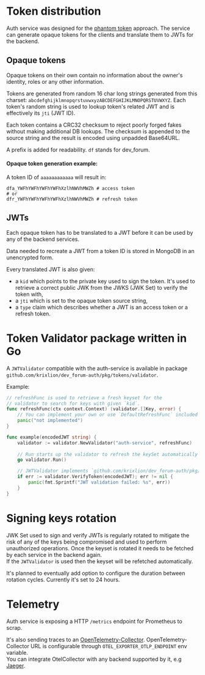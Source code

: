 # Token distribution
Auth service was designed for the [phantom token](https://curity.io/resources/learn/phantom-token-pattern/) approach. The service can generate opaque tokens for the clients and translate them to JWTs for the backend.

## Opaque tokens 
Opaque tokens on their own contain no information about the owner's identity, roles or any other information.

Tokens are generated from random 16 char long strings generated from this charset: `abcdefghijklmnopqrstuvwxyzABCDEFGHIJKLMNOPQRSTUVWXYZ`.
Each token's random string is used to lookup token's related JWT and is effectively its `jti` (JWT ID).

Each token contains a CRC32 checksum to reject poorly forged fakes without making additional DB lookups.
The checksum is appended to the source string and the result is encoded using unpadded Base64URL.

A prefix is added for readability. `df` stands for dev_forum.

#### Opaque token generation example:
A token ID of `aaaaaaaaaaaa` will result in:
```shell
dfa_YWFhYWFhYWFhYWFhXzlhNWVhMWZh # access token
# or
dfr_YWFhYWFhYWFhYWFhXzlhNWVhMWZh # refresh token
```

## JWTs
Each opaque token has to be translated to a JWT before it can be used by any of the backend services.

Data needed to recreate a JWT from a token ID is stored in MongoDB in an unencrypted form.

Every translated JWT is also given:
- a `kid` which points to the private key used to sign the token. It's used to retrieve a correct public JWK from the JWKS (JWK Set) to verify the token with,
- a `jti` which is set to the opaque token source string,
- a `type` claim which describes whether a JWT is an access token or a refresh token.

# Token Validator package written in Go
A `JWTValidator` compatible with the auth-service is available in package `github.com/krixlion/dev_forum-auth/pkg/tokens/validator`.

Example:
```Go
// refreshFunc is used to retrieve a fresh keyset for the
// validator to search for keys with given `kid`.
func refreshFunc(ctx context.Context) (validator.[]Key, error) {
    // You can implement your own or use `DefaultRefreshFunc` included in the package.
    panic("not implemented")
}

func example(encodedJWT string) {
    validator := validator.NewValidator("auth-service", refreshFunc)
    
    // Run starts up the validator to refresh the keySet automatically using its `refreshFunc`.
    go validator.Run()

    // JWTValidator implements `github.com/krixlion/dev_forum-auth/pkg/tokens.Validator`.
    if err := validator.VerifyToken(encodedJWT); err != nil {
        panic(fmt.Sprintf("JWT validation failed: %s", err))
    }
}
```

# Signing keys rotation
JWK Set used to sign and verify JWTs is regularly rotated to mitigate the risk of any of the keys being compromised and used to perform unauthorized operations. Once the keyset is rotated it needs to be fetched by each service in the backend again.\
If the `JWTValidator` is used then the keyset will be refetched automatically.

It's planned to eventually add option to configure the duration between rotation cycles. 
Currently it's set to 24 hours.

# Telemetry
Auth service is exposing a HTTP `/metrics` endpoint for Prometheus to scrap.

It's also sending traces to an [OpenTelemetry-Collector](https://opentelemetry.io/docs/collector/). OpenTelemetry-Collector URL is configurable through `OTEL_EXPORTER_OTLP_ENDPOINT` env variable.\
You can integrate OtelCollector with any backend supported by it, e.g [Jaeger](https://www.jaegertracing.io/docs/).
